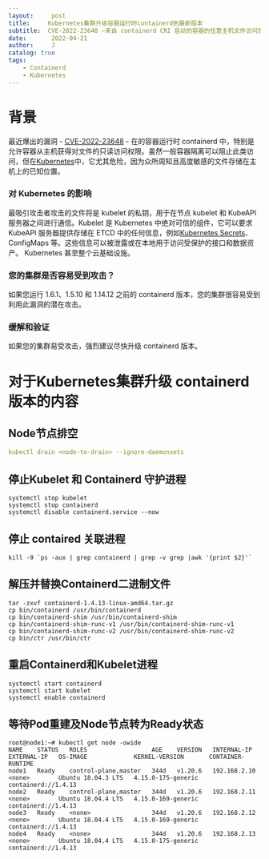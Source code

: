 ```yaml
---
layout:     post
title:     Kubernetes集群升级容器运行时containerd到最新版本
subtitle:  CVE-2022-23648 –来自 containerd CRI 启动的容器的任意主机文件访问及其对 Kubernetes 的影响
date:       2022-04-21
author:     J
catalog: true
tags:
    - Containerd
    - Kubernetes
---
```


# 背景

最近爆出的漏洞 - [CVE-2022-23648](https://nvd.nist.gov/vuln/detail/CVE-2022-23648) - 在的容器运行时 containerd 中，特别是允许容器从主机获得对文件的只读访问权限。虽然一般容器隔离可以阻止此类访问，但在[Kubernetes](https://www.armosec.io/glossary/kubernetes/)中，它尤其危险，因为众所周知且高度敏感的文件存储在主机上的已知位置。

### 对 Kubernetes 的影响

最吸引攻击者攻击的文件将是 kubelet 的私钥，用于在节点 kubelet 和 KubeAPI 服务器之间进行通信。Kubelet 是 Kubernetes 中绝对可信的组件，它可以要求 KubeAPI 服务器提供存储在 ETCD 中的任何信息，例如[Kubernetes Secrets](https://www.armosec.io/blog/revealing-the-secrets-of-kubernetes-secrets/)、 ConfigMaps 等。这些信息可以被泄露或在本地用于访问受保护的接口和数据资产。 Kubernetes 甚至整个云基础设施。

### 您的集群是否容易受到攻击？

如果您运行 1.6.1、1.5.10 和 1.14.12 之前的 containerd 版本，您的集群很容易受到利用此漏洞的潜在攻击。

### 缓解和验证

如果您的集群易受攻击，强烈建议尽快升级 containerd 版本。

# 对于Kubernetes集群升级 containerd 版本的内容

## Node节点排空 

```yaml
kubectl drain <node-to-drain> --ignore-daemonsets
```

## 停止Kubelet 和 Containerd 守护进程

```shell
systemctl stop kubelet
systemctl stop containerd
systemctl disable containerd.service --now
```

## 停止 contaired 关联进程

```shell
kill -9 `ps -aux | grep containerd | grep -v grep |awk '{print $2}'`
```

## 解压并替换Containerd二进制文件

```shell
tar -zxvf containerd-1.4.13-linux-amd64.tar.gz
cp bin/containerd /usr/bin/containerd
cp bin/containerd-shim /usr/bin/containerd-shim
cp bin/containerd-shim-runc-v1 /usr/bin/containerd-shim-runc-v1
cp bin/containerd-shim-runc-v2 /usr/bin/containerd-shim-runc-v2
cp bin/ctr /usr/bin/ctr
```

## 重启Containerd和Kubelet进程

```shell
systemctl start containerd
systemctl start kubelet
systemctl enable containerd
```

## 等待Pod重建及Node节点转为Ready状态

```shell
root@node1:~# kubectl get node -owide
NAME    STATUS   ROLES                  AGE    VERSION   INTERNAL-IP    EXTERNAL-IP   OS-IMAGE             KERNEL-VERSION       CONTAINER-RUNTIME
node1   Ready    control-plane,master   344d   v1.20.6   192.168.2.10   <none>        Ubuntu 18.04.3 LTS   4.15.0-175-generic   containerd://1.4.13
node2   Ready    control-plane,master   344d   v1.20.6   192.168.2.11   <none>        Ubuntu 18.04.4 LTS   4.15.0-169-generic   containerd://1.4.13
node3   Ready    <none>                 344d   v1.20.6   192.168.2.12   <none>        Ubuntu 18.04.4 LTS   4.15.0-169-generic   containerd://1.4.13
node4   Ready    <none>                 344d   v1.20.6   192.168.2.13   <none>        Ubuntu 18.04.4 LTS   4.15.0-175-generic   containerd://1.4.13

```

